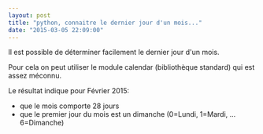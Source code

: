 ```yaml
---
layout: post
title: "python, connaitre le dernier jour d'un mois..."
date: "2015-03-05 22:09:00"
---
```

Il est possible de déterminer facilement le dernier jour d'un mois.

Pour cela on peut utiliser le module calendar (bibliothèque standard) qui est assez méconnu.

<script src="https://pastebin.com/embed_js/8MPgk90y"></script>

Le résultat indique pour Février 2015:
- que le mois comporte 28 jours
- que le premier jour du mois est un dimanche (0=Lundi, 1=Mardi, ... 6=Dimanche)


